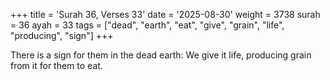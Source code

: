 +++
title = 'Surah 36, Verses 33'
date = '2025-08-30'
weight = 3738
surah = 36
ayah = 33
tags = ["dead", "earth", "eat", "give", "grain", "life", "producing", "sign"]
+++

There is a sign for them in the dead earth: We give it life, producing grain from it for them to eat.